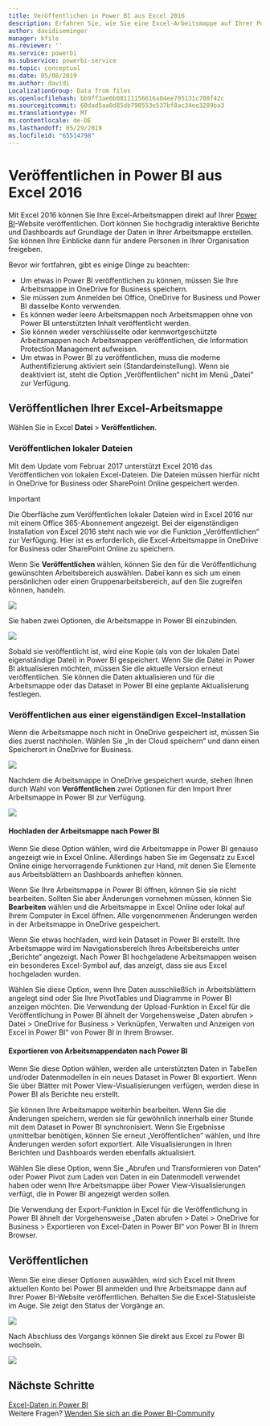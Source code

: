 ```yaml
---
title: Veröffentlichen in Power BI aus Excel 2016
description: Erfahren Sie, wie Sie eine Excel-Arbeitsmappe auf Ihrer Power BI-Website veröffentlichen.
author: davidiseminger
manager: kfile
ms.reviewer: ''
ms.service: powerbi
ms.subservice: powerbi-service
ms.topic: conceptual
ms.date: 05/08/2019
ms.author: davidi
LocalizationGroup: Data from files
ms.openlocfilehash: bb9ff3ae6b08111156616a84ee795131c708f42c
ms.sourcegitcommit: 60dad5aa0d85db790553e537bf8ac34ee3289ba3
ms.translationtype: MT
ms.contentlocale: de-DE
ms.lasthandoff: 05/29/2019
ms.locfileid: "65514798"
---
```

# <a name="publish-to-power-bi-from-excel-2016"></a>Veröffentlichen in Power BI aus Excel 2016
Mit Excel 2016 können Sie Ihre Excel-Arbeitsmappen direkt auf Ihrer [Power BI](https://powerbi.microsoft.com)-Website veröffentlichen. Dort können Sie hochgradig interaktive Berichte und Dashboards auf Grundlage der Daten in Ihrer Arbeitsmappe erstellen. Sie können Ihre Einblicke dann für andere Personen in Ihrer Organisation freigeben.

Bevor wir fortfahren, gibt es einige Dinge zu beachten:

* Um etwas in Power BI veröffentlichen zu können, müssen Sie Ihre Arbeitsmappe in OneDrive for Business speichern.
* Sie müssen zum Anmelden bei Office, OneDrive for Business und Power BI dasselbe Konto verwenden.
* Es können weder leere Arbeitsmappen noch Arbeitsmappen ohne von Power BI unterstützten Inhalt veröffentlicht werden.
* Sie können weder verschlüsselte oder kennwortgeschützte Arbeitsmappen noch Arbeitsmappen veröffentlichen, die Information Protection Management aufweisen.
* Um etwas in Power BI zu veröffentlichen, muss die moderne Authentifizierung aktiviert sein (Standardeinstellung). Wenn sie deaktiviert ist, steht die Option „Veröffentlichen“ nicht im Menü „Datei“ zur Verfügung.

## <a name="to-publish-your-excel-workbook"></a>Veröffentlichen Ihrer Excel-Arbeitsmappe
Wählen Sie in Excel **Datei** > **Veröffentlichen**.

### <a name="local-file-publishing"></a>Veröffentlichen lokaler Dateien
Mit dem Update vom Februar 2017 unterstützt Excel 2016 das Veröffentlichen von lokalen Excel-Dateien. Die Dateien müssen hierfür nicht in OneDrive for Business oder SharePoint Online gespeichert werden.

> [!IMPORTANT]
> Die Oberfläche zum Veröffentlichen lokaler Dateien wird in Excel 2016 nur mit einem Office 365-Abonnement angezeigt. Bei der eigenständigen Installation von Excel 2016 steht nach wie vor die Funktion „Veröffentlichen“ zur Verfügung. Hier ist es erforderlich, die Excel-Arbeitsmappe in OneDrive for Business oder SharePoint Online zu speichern.
> 
> 

Wenn Sie **Veröffentlichen** wählen, können Sie den für die Veröffentlichung gewünschten Arbeitsbereich auswählen. Dabei kann es sich um einen persönlichen oder einen Gruppenarbeitsbereich, auf den Sie zugreifen können, handeln.

![](media/service-publish-from-excel/pbi_choose_workspace.png)

Sie haben zwei Optionen, die Arbeitsmappe in Power BI einzubinden.

![](media/service-publish-from-excel/pbi_uploadexport3.png)

Sobald sie veröffentlicht ist, wird eine Kopie (als von der lokalen Datei eigenständige Datei) in Power BI gespeichert. Wenn Sie die Datei in Power BI aktualisieren möchten, müssen Sie die aktuelle Version erneut veröffentlichen. Sie können die Daten aktualisieren und für die Arbeitsmappe oder das Dataset in Power BI eine geplante Aktualisierung festlegen.

### <a name="publishing-from-excel-standalone"></a>Veröffentlichen aus einer eigenständigen Excel-Installation
Wenn die Arbeitsmappe noch nicht in OneDrive gespeichert ist, müssen Sie dies zuerst nachholen. Wählen Sie „In der Cloud speichern“ und dann einen Speicherort in OneDrive for Business.

![](media/service-publish-from-excel/pbi_savetoonedrive2.png)

Nachdem die Arbeitsmappe in OneDrive gespeichert wurde, stehen Ihnen durch Wahl von **Veröffentlichen** zwei Optionen für den Import Ihrer Arbeitsmappe in Power BI zur Verfügung.

![](media/service-publish-from-excel/pbi_uploadexport2.png)

#### <a name="upload-your-workbook-to-power-bi"></a>Hochladen der Arbeitsmappe nach Power BI
Wenn Sie diese Option wählen, wird die Arbeitsmappe in Power BI genauso angezeigt wie in Excel Online. Allerdings haben Sie im Gegensatz zu Excel Online einige hervorragende Funktionen zur Hand, mit denen Sie Elemente aus Arbeitsblättern an Dashboards anheften können.

Wenn Sie Ihre Arbeitsmappe in Power BI öffnen, können Sie sie nicht bearbeiten. Sollten Sie aber Änderungen vornehmen müssen, können Sie **Bearbeiten** wählen und die Arbeitsmappe in Excel Online oder lokal auf Ihrem Computer in Excel öffnen. Alle vorgenommenen Änderungen werden in der Arbeitsmappe in OneDrive gespeichert.

Wenn Sie etwas hochladen, wird kein Dataset in Power BI erstellt. Ihre Arbeitsmappe wird im Navigationsbereich Ihres Arbeitsbereichs unter „Berichte“ angezeigt. Nach Power BI hochgeladene Arbeitsmappen weisen ein besonderes Excel-Symbol auf, das anzeigt, dass sie aus Excel hochgeladen wurden.

Wählen Sie diese Option, wenn Ihre Daten ausschließlich in Arbeitsblättern angelegt sind oder Sie Ihre PivotTables und Diagramme in Power BI anzeigen möchten.
Die Verwendung der Upload-Funktion in Excel für die Veröffentlichung in Power BI ähnelt der Vorgehensweise „Daten abrufen > Datei > OneDrive for Business > Verknüpfen, Verwalten und Anzeigen von Excel in Power BI“ von Power BI in Ihrem Browser.

#### <a name="export-workbook-data-to-power-bi"></a>Exportieren von Arbeitsmappendaten nach Power BI
Wenn Sie diese Option wählen, werden alle unterstützten Daten in Tabellen und/oder Datenmodellen in ein neues Dataset in Power BI exportiert. Wenn Sie über Blätter mit Power View-Visualisierungen verfügen, werden diese in Power BI als Berichte neu erstellt.

Sie können Ihre Arbeitsmappe weiterhin bearbeiten. Wenn Sie die Änderungen speichern, werden sie für gewöhnlich innerhalb einer Stunde mit dem Dataset in Power BI synchronisiert. Wenn Sie Ergebnisse unmittelbar benötigen, können Sie erneut „Veröffentlichen“ wählen, und Ihre Änderungen werden sofort exportiert. Alle Visualisierungen in Ihren Berichten und Dashboards werden ebenfalls aktualisiert.

Wählen Sie diese Option, wenn Sie „Abrufen und Transformieren von Daten“ oder Power Pivot zum Laden von Daten in ein Datenmodell verwendet haben oder wenn Ihre Arbeitsmappe über Power View-Visualisierungen verfügt, die in Power BI angezeigt werden sollen.

Die Verwendung der Export-Funktion in Excel für die Veröffentlichung in Power BI ähnelt der Vorgehensweise „Daten abrufen > Datei > OneDrive for Business > Exportieren von Excel-Daten in Power BI“ von Power BI in Ihrem Browser.

## <a name="publishing"></a>Veröffentlichen
Wenn Sie eine dieser Optionen auswählen, wird sich Excel mit Ihrem aktuellen Konto bei Power BI anmelden und Ihre Arbeitsmappe dann auf Ihrer Power BI-Website veröffentlichen. Behalten Sie die Excel-Statusleiste im Auge. Sie zeigt den Status der Vorgänge an.

![](media/service-publish-from-excel/pbi_publishingstatus.png)

Nach Abschluss des Vorgangs können Sie direkt aus Excel zu Power BI wechseln.

![](media/service-publish-from-excel/pbi_gotopbi.png)

## <a name="next-steps"></a>Nächste Schritte
[Excel-Daten in Power BI](service-excel-workbook-files.md)  
Weitere Fragen? [Wenden Sie sich an die Power BI-Community](http://community.powerbi.com/)


